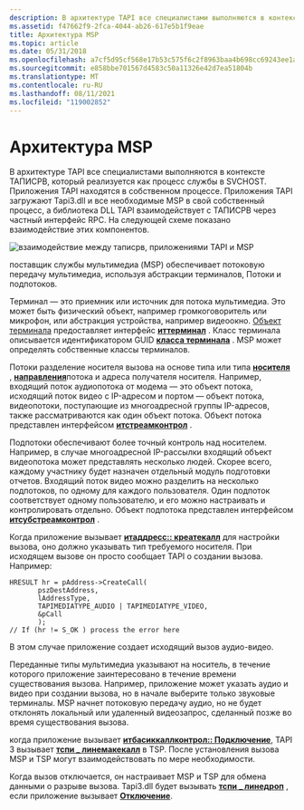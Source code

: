 ```yaml
---
description: В архитектуре TAPI все специалистами выполняются в контексте ТАПИСРВ, который реализуется как процесс службы в SVCHOST.
ms.assetid: f47662f9-2fca-4044-ab26-617e5b1f9eae
title: Архитектура MSP
ms.topic: article
ms.date: 05/31/2018
ms.openlocfilehash: a7cf5d95cf568e17b53c575f6c2f8963baa4b698cc69243ee1a23e9306ad6b31
ms.sourcegitcommit: e858bbe701567d4583c50a11326e42d7ea51804b
ms.translationtype: MT
ms.contentlocale: ru-RU
ms.lasthandoff: 08/11/2021
ms.locfileid: "119002852"
---
```

# <a name="msp-architecture"></a>Архитектура MSP

В архитектуре TAPI все специалистами выполняются в контексте ТАПИСРВ, который реализуется как процесс службы в SVCHOST. Приложения TAPI находятся в собственном процессе. Приложения TAPI загружают Tapi3.dll и все необходимые MSP в свой собственный процесс, а библиотека DLL TAPI взаимодействует с ТАПИСРВ через частный интерфейс RPC. На следующей схеме показано взаимодействие этих компонентов.

![взаимодействие между таписрв, приложениями TAPI и MSP](images/tsp-msp1.png)

поставщик службы мультимедиа (MSP) обеспечивает потоковую передачу мультимедиа, используя абстракции терминалов, Потоки и подпотоков.

Терминал — это приемник или источник для потока мультимедиа. Это может быть физический объект, например громкоговоритель или микрофон, или абстракция устройства, например видеоокно. [Объект терминала](terminal-object.md) предоставляет интерфейс [**иттерминал**](/windows/win32/api/tapi3if/nn-tapi3if-itterminal) . Класс терминала описывается идентификатором GUID [**класса терминала**](terminal-class.md) . MSP может определять собственные классы терминалов.

Потоки разделение носителя вызова на основе типа или типа [**носителя**](tapimediatype--constants.md) , [**направления**](/windows/desktop/api/Tapi3if/ne-tapi3if-terminal_direction)потока и адреса получателя носителя. Например, входящий поток аудиопотока от модема — это объект потока, исходящий поток видео с IP-адресом и портом — объект потока, видеопотоки, поступающие из многоадресной группы IP-адресов, также рассматриваются как один объект потока. Объект потока представлен интерфейсом [**итстреамконтрол**](/windows/win32/api/tapi3if/nn-tapi3if-itstreamcontrol) .

Подпотоки обеспечивают более точный контроль над носителем. Например, в случае многоадресной IP-рассылки входящий объект видеопотока может представлять несколько людей. Скорее всего, каждому участнику будет назначен отдельный модуль подготовки отчетов. Входящий поток видео можно разделить на несколько подпотоков, по одному для каждого пользователя. Один подпоток соответствует одному пользователю, и его можно настраивать и контролировать отдельно. Объект подпотока представлен интерфейсом [**итсубстреамконтрол**](/windows/win32/api/tapi3if/nn-tapi3if-itsubstreamcontrol) .

Когда приложение вызывает [**итаддресс:: креатекалл**](/windows/desktop/api/tapi3if/nf-tapi3if-itaddress-createcall) для настройки вызова, оно должно указывать тип требуемого носителя. При исходящем вызове он просто сообщает TAPI о создании вызова. Например:

``` syntax
HRESULT hr = pAddress->CreateCall( 
       pszDestAddress, 
       lAddressType, 
       TAPIMEDIATYPE_AUDIO | TAPIMEDIATYPE_VIDEO, 
       &pCall 
       ); 
// If (hr != S_OK ) process the error here
```

В этом случае приложение создает исходящий вызов аудио-видео.

Переданные типы мультимедиа указывают на носитель, в течение которого приложение заинтересовано в течение времени существования вызова. Например, приложение может указать аудио и видео при создании вызова, но в начале выберите только звуковые терминалы. MSP начнет потоковую передачу аудио, но не будет отклонять локальный или удаленный видеозапрос, сделанный позже во время существования вызова.

когда приложение вызывает [**итбасиккаллконтрол:: Подключение**](/windows/desktop/api/tapi3if/nf-tapi3if-itbasiccallcontrol-connect), TAPI 3 вызывает [**тспи \_ линемакекалл**](/windows/win32/api/tspi/nf-tspi-tspi_linemakecall) в TSP. После установления вызова MSP и TSP могут взаимодействовать по мере необходимости.

Когда вызов отключается, он настраивает MSP и TSP для обмена данными о разрыве вызова. Tapi3.dll будет вызывать [**тспи \_ линедроп**](/windows/win32/api/tspi/nf-tspi-tspi_linedrop) , если приложение вызывает [**Отключение**](/windows/desktop/api/tapi3if/nf-tapi3if-itbasiccallcontrol-disconnect).

 

 
